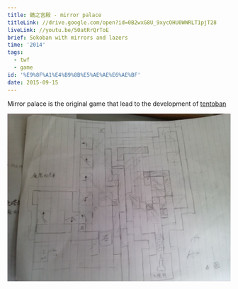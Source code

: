 ```yaml
---
title: 鏡之宮殿 - mirror palace
titleLink: //drive.google.com/open?id=0B2wxG8U_9xycOHU0WWRLT1pjT28
liveLink: //youtu.be/50atRrQrToE
brief: Sokoban with mirrors and lazers
time: '2014'
tags:
  - twf
  - game
id: '%E9%8F%A1%E4%B9%8B%E5%AE%AE%E6%AE%BF'
date: 2015-09-15
---
```


Mirror palace is the original game that lead to the development of [tentoban](/posts/Tentoban)

![alt text](../public/img/posts/鏡之宮殿-mirror-palace/image.png)
